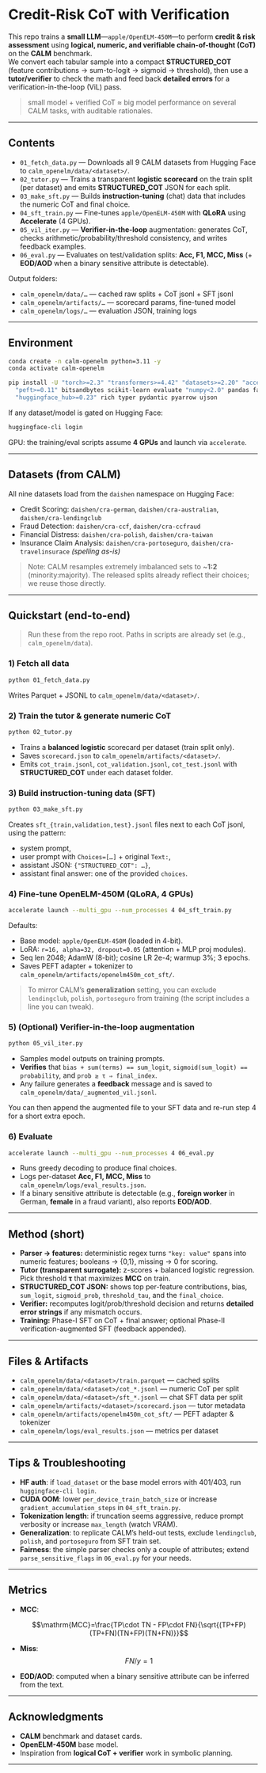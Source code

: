 # Credit-Risk CoT with Verification

This repo trains a **small LLM**—`apple/OpenELM-450M`—to perform **credit & risk assessment** using **logical, numeric, and verifiable chain-of-thought (CoT)** on the **CALM** benchmark.  
We convert each tabular sample into a compact **STRUCTURED_COT** (feature contributions → sum-to-logit → sigmoid → threshold), then use a **tutor/verifier** to check the math and feed back **detailed errors** for a verification-in-the-loop (ViL) pass.

> small model + verified CoT ≈ big model performance on several CALM tasks, with auditable rationales.

---

## Contents

- `01_fetch_data.py` — Downloads all 9 CALM datasets from Hugging Face to `calm_openelm/data/<dataset>/`.
- `02_tutor.py` — Trains a transparent **logistic scorecard** on the train split (per dataset) and emits **STRUCTURED_COT** JSON for each split.
- `03_make_sft.py` — Builds **instruction-tuning** (chat) data that includes the numeric CoT and final choice.
- `04_sft_train.py` — Fine-tunes `apple/OpenELM-450M` with **QLoRA** using **Accelerate** (4 GPUs).
- `05_vil_iter.py` — **Verifier-in-the-loop** augmentation: generates CoT, checks arithmetic/probability/threshold consistency, and writes feedback examples.
- `06_eval.py` — Evaluates on test/validation splits: **Acc, F1, MCC, Miss** (+ **EOD/AOD** when a binary sensitive attribute is detectable).

Output folders:
- `calm_openelm/data/…` — cached raw splits + CoT jsonl + SFT jsonl
- `calm_openelm/artifacts/…` — scorecard params, fine-tuned model
- `calm_openelm/logs/…` — evaluation JSON, training logs

---

## Environment

```bash
conda create -n calm-openelm python=3.11 -y
conda activate calm-openelm

pip install -U "torch>=2.3" "transformers>=4.42" "datasets>=2.20" "accelerate>=0.33" \
  "peft>=0.11" bitsandbytes scikit-learn evaluate "numpy<2.0" pandas fastparquet \
  "huggingface_hub>=0.23" rich typer pydantic pyarrow ujson
````

If any dataset/model is gated on Hugging Face:

```bash
huggingface-cli login
```

GPU: the training/eval scripts assume **4 GPUs** and launch via `accelerate`.

---

## Datasets (from CALM)

All nine datasets load from the `daishen` namespace on Hugging Face:

* Credit Scoring: `daishen/cra-german`, `daishen/cra-australian`, `daishen/cra-lendingclub`
* Fraud Detection: `daishen/cra-ccf`, `daishen/cra-ccfraud`
* Financial Distress: `daishen/cra-polish`, `daishen/cra-taiwan`
* Insurance Claim Analysis: `daishen/cra-portoseguro`, `daishen/cra-travelinsurace` *(spelling as-is)*

> Note: CALM resamples extremely imbalanced sets to \~**1:2** (minority\:majority). The released splits already reflect their choices; we reuse those directly.

---

## Quickstart (end-to-end)

> Run these from the repo root. Paths in scripts are already set (e.g., `calm_openelm/data`).

### 1) Fetch all data

```bash
python 01_fetch_data.py
```

Writes Parquet + JSONL to `calm_openelm/data/<dataset>/`.

### 2) Train the tutor & generate numeric CoT

```bash
python 02_tutor.py
```

* Trains a **balanced logistic** scorecard per dataset (train split only).
* Saves `scorecard.json` to `calm_openelm/artifacts/<dataset>/`.
* Emits `cot_train.jsonl`, `cot_validation.jsonl`, `cot_test.jsonl` with **STRUCTURED\_COT** under each dataset folder.

### 3) Build instruction-tuning data (SFT)

```bash
python 03_make_sft.py
```

Creates `sft_{train,validation,test}.jsonl` files next to each CoT jsonl, using the pattern:

* system prompt,
* user prompt with `Choices=[…]` + original `Text:`,
* assistant JSON: `{"STRUCTURED_COT": …}`,
* assistant final answer: one of the provided `choices`.

### 4) Fine-tune OpenELM-450M (QLoRA, 4 GPUs)

```bash
accelerate launch --multi_gpu --num_processes 4 04_sft_train.py
```

Defaults:

* Base model: `apple/OpenELM-450M` (loaded in 4-bit).
* LoRA: `r=16, alpha=32, dropout=0.05` (attention + MLP proj modules).
* Seq len 2048; AdamW (8-bit); cosine LR 2e-4; warmup 3%; 3 epochs.
* Saves PEFT adapter + tokenizer to `calm_openelm/artifacts/openelm450m_cot_sft/`.

> To mirror CALM’s **generalization** setting, you can exclude `lendingclub`, `polish`, `portoseguro` from training (the script includes a line you can tweak).

### 5) (Optional) Verifier-in-the-loop augmentation

```bash
python 05_vil_iter.py
```

* Samples model outputs on training prompts.
* **Verifies** that `bias + sum(terms) == sum_logit`, `sigmoid(sum_logit) == probability`, and `prob ≥ τ ⇒ final_index`.
* Any failure generates a **feedback** message and is saved to `calm_openelm/data/_augmented_vil.jsonl`.

You can then append the augmented file to your SFT data and re-run step 4 for a short extra epoch.

### 6) Evaluate

```bash
accelerate launch --multi_gpu --num_processes 4 06_eval.py
```

* Runs greedy decoding to produce final choices.
* Logs per-dataset **Acc, F1, MCC, Miss** to `calm_openelm/logs/eval_results.json`.
* If a binary sensitive attribute is detectable (e.g., **foreign worker** in German, **female** in a fraud variant), also reports **EOD/AOD**.

---

## Method (short)

* **Parser → features:** deterministic regex turns `"key: value"` spans into numeric features; booleans → {0,1}, missing → 0 for scoring.
* **Tutor (transparent surrogate):** z-scores + balanced logistic regression. Pick threshold **τ** that maximizes **MCC** on train.
* **STRUCTURED\_COT JSON:** shows top per-feature contributions, bias, `sum_logit`, `sigmoid_prob`, `threshold_tau`, and the `final_choice`.
* **Verifier:** recomputes logit/prob/threshold decision and returns **detailed error strings** if any mismatch occurs.
* **Training:** Phase-I SFT on CoT + final answer; optional Phase-II verification-augmented SFT (feedback appended).

---

## Files & Artifacts

* `calm_openelm/data/<dataset>/train.parquet` — cached splits
* `calm_openelm/data/<dataset>/cot_*.jsonl` — numeric CoT per split
* `calm_openelm/data/<dataset>/sft_*.jsonl` — chat SFT data per split
* `calm_openelm/artifacts/<dataset>/scorecard.json` — tutor metadata
* `calm_openelm/artifacts/openelm450m_cot_sft/` — PEFT adapter & tokenizer
* `calm_openelm/logs/eval_results.json` — metrics per dataset

---

## Tips & Troubleshooting

* **HF auth**: if `load_dataset` or the base model errors with 401/403, run `huggingface-cli login`.
* **CUDA OOM**: lower `per_device_train_batch_size` or increase `gradient_accumulation_steps` in `04_sft_train.py`.
* **Tokenization length**: if truncation seems aggressive, reduce prompt verbosity or increase `max_length` (watch VRAM).
* **Generalization**: to replicate CALM’s held-out tests, exclude `lendingclub`, `polish`, and `portoseguro` from SFT train set.
* **Fairness**: the simple parser checks only a couple of attributes; extend `parse_sensitive_flags` in `06_eval.py` for your needs.

---

## Metrics

* **MCC**:

  $$\mathrm{MCC}=\frac{TP\cdot TN - FP\cdot FN}{\sqrt{(TP+FP)(TP+FN)(TN+FP)(TN+FN)}}$$
* **Miss**: $$FN / {y=1}$$
* **EOD/AOD**: computed when a binary sensitive attribute can be inferred from the text.

---

## Acknowledgments

* **CALM** benchmark and dataset cards.
* **OpenELM-450M** base model.
* Inspiration from **logical CoT + verifier** work in symbolic planning.

---
